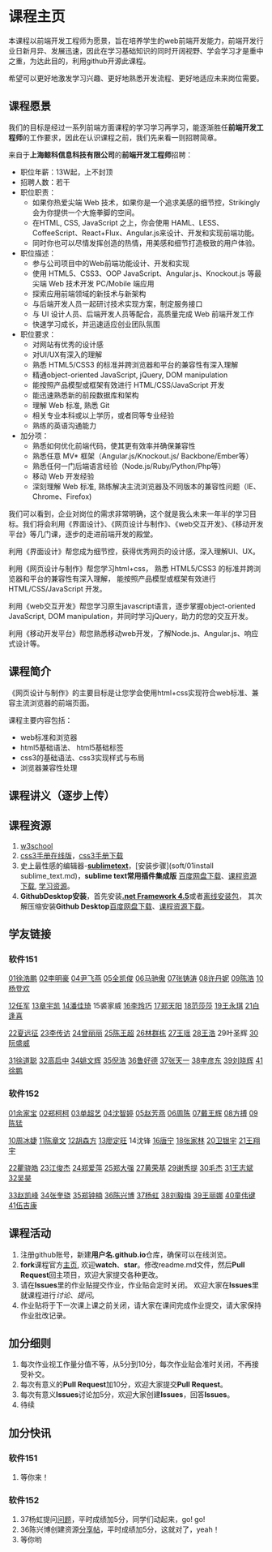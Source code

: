 # 课程主页 
本课程以前端开发工程师为愿景，旨在培养学生的web前端开发能力，前端开发行业日新月异、发展迅速，因此在学习基础知识的同时开阔视野、学会学习才是重中之重，为达此目的，利用github开源此课程。

希望可以更好地激发学习兴趣、更好地熟悉开发流程、更好地适应未来岗位需要。

## 课程愿景

我们的目标是经过一系列前端方面课程的学习学习再学习，能逐渐胜任**前端开发工程师**的工作要求，因此在认识课程之前，我们先来看一则招聘简章。

来自于**上海鲸科信息科技有限公司**的**前端开发工程师**招聘：

- 职位年薪：13W起，上不封顶
- 招聘人数：若干
- 职位职责：
     - 如果你热爱尖端 Web 技术，如果你是一个追求美感的细节控，Strikingly会为你提供一个大施拳脚的空间。
     - 在HTML, CSS, JavaScript 之上，你会使用 HAML、LESS、CoffeeScript、React+Flux、Angular.js来设计、开发和实现前端功能。
     - 同时你也可以尽情发挥创造的热情，用美感和细节打造极致的用户体验。
- 职位描述：
    - 参与公司项目中的Web前端功能设计、开发和实现
    - 使用 HTML5、CSS3、OOP JavaScript、Angular.js、Knockout.js 等最尖端 Web 技术开发 PC/Mobile 端应用
    - 探索应用前端领域的新技术与新架构
    - 与后端开发人员一起研讨技术实现方案，制定服务接口
    - 与 UI 设计人员、后端开发人员等配合，高质量完成 Web 前端开发工作
    - 快速学习成长，并迅速适应创业团队氛围
- 职位要求：
    - 对网站有优秀的设计感
    - 对UI/UX有深入的理解
    - 熟悉 HTML5/CSS3 的标准并跨浏览器和平台的兼容性有深入理解
    - 精通object-oriented JavaScript, jQuery, DOM manipulation
    - 能按照产品模型或框架有效进行 HTML/CSS/JavaScript 开发
    - 能迅速熟悉新的前段数据库和架构
    - 理解 Web 标准, 熟悉 Git 
    - 相关专业本科或以上学历，或者同等专业经验
    - 熟练的英语沟通能力
- 加分项：
    - 熟悉如何优化前端代码，使其更有效率并确保兼容性
    - 熟悉任意 MV* 框架（Angular.js/Knockout.js/ Backbone/Ember等）
    - 熟悉任何一门后端语言经验（Node.js/Ruby/Python/Php等）
    - 移动 Web 开发经验
    - 深刻理解 Web 标准, 熟练解决主流浏览器及不同版本的兼容性问题（IE、Chrome、Firefox)

我们可以看到，企业对岗位的需求非常明确，这个就是我么未来一年半的学习目标。我们将会利用《界面设计》、《网页设计与制作》、《web交互开发》、《移动开发平台》等几门课，逐步的走进前端开发的殿堂。

利用《界面设计》帮您成为细节控，获得优秀网页的设计感，深入理解UI、UX。

利用《网页设计与制作》帮您学习html+css， 熟悉 HTML5/CSS3 的标准并跨浏览器和平台的兼容性有深入理解， 能按照产品模型或框架有效进行 HTML/CSS/JavaScript 开发。

利用《web交互开发》帮您学习原生javascript语言，逐步掌握object-oriented JavaScript, DOM manipulation，并同时学习jQuery，助力的您的交互开发。

利用《移动开发平台》帮您熟悉移动web开发，了解Node.js、Angular.js、响应式设计等。

## 课程简介

《网页设计与制作》的主要目标是让您学会使用html+css实现符合web标准、兼容主流浏览器的前端页面。

课程主要内容包括：

- web标准和浏览器
- html5基础语法、 html5基础标签
- css3的基础语法、css3实现样式与布局
- 浏览器兼容性处理

## 课程讲义（逐步上传）


## 课程资源
1.  [w3school](http://www.w3school.com.cn/)
2.  [css3手册在线版](http://css.doyoe.com/)，[css3手册下载](http://css.doyoe.com/css.chm)
3.  史上最性感的编辑器-[**sublimetext**](http://www.sublimetext.com/)，[安装步骤](soft/01install sublime_text.md)，**sublime text常用插件集成版** [百度网盘下载](http://pan.baidu.com/s/1nubND8l)、[课程资源下载](https://github.com/zptcsoft/zptcsoft.github.io/raw/dev/soft/01Sublime%20Text%202.0.2%20x64.rar), [学习资源](http://www.jianshu.com/p/d1b9a64e2e37)。
4.  **GithubDesktop安装**，首先安装[**.net Framework 4.5**](http://www.microsoft.com/zh-cn/download/details.aspx?id=30653)或者[离线安装包](http://www.xiazaiba.com/html/6441.html)， 其次解压缩安装**Github Desktop**[百度网盘下载](http://pan.baidu.com/s/1i4bVR4T)、[课程资源下载](https://github.com/zptcsoft/zptcsoft.github.io/raw/dev/soft/02Github%20Desktop.rar)。

## 学友链接

### 软件151

[01徐浩鹏](https://github.com/xhp111/xhp111.github.io)
[02李明豪]( https://github.com/fylmh/fylmh.github.io) 
[04尹飞燕](https://github.com/Ysidm/zptcsoft.github.io/)
[05全凯俊](https://github.com/yyQKJ/yyQKJ.github.io)
[06马驰傲](https://github.com/xiaoaoao/xiaoaoao.github.io)
[07张铸涛](https://github.com/jhzzt/jhzzt.github.io)
[08许丹妮](https://github.com/xudanni/xudanni.github.io)
[09陈浩](https://github.com/BlackTeaChan/BlackTeaChan.github.io)
[10杨登欢](https://github.com/916hh/916hh.github.io)
 
 
[12任军](https://github.com/Ghostrj/Ghostrj.github.io)
[13章宇凯](https://github.com/kaiyfy/kaiyfy.github.io)
[14潘佳琦](https://github.com/pjq123456/pjq123456.github.io)
15裘家威
[16李玲巧](https://github.com/lilingqiao/lilingqiao.github.io)
[17郑天阳](https://github.com/zty451514243/zty451514243.github.io)
[18范莎莎](https://github.com/18158652021/18158652021.github.io)
[19王永琪](https://github.com/29816768/29816768.github.io)
[21白逢喜](https://github.com/b526879840/b526879840.github.io)

 
[22夏远征](https://github.com/SBNMC/SBNMC.github.io)
[23李传访](https://github.com/idcnm/idcnm.github.io)
[24曾丽丽](https://github.com/zilanhua/zilanhua.github.io)
[25陈王超](https://github.com/aimbeats/aimbeats.github.io)
[26林群栋](https://github.com/LinQD/LinQD.github.io)
[27王瑶]( https://github.com/blacklike/blacklike.github.io/)
[28王浩](https://github.com/a1172690960/a1172690960.github.io)
29叶圣辉
[30阮盛威](https://github.com/rsw0416/rsw0416.github.io)

[31徐道聪](https://github.com/xuxiaoshang/xuxiaoshang.github.io)
[32高启中](https://github.com/ttt84057/ttt84057.github.io)
[34姚文辉](https://github.com/ywh10114/ywh10114.github.io)
[35倪浩](https://github.com/NHLALALA/NHLALALA.github.io)
[36鲁好德](https://github.com/lhdzptc/lhdzptc.github.io)
[37张天一](https://github.com/SBCNM/SBCNM.github.io) 
[38李彦东](https://github.com/00544/00544.github.io)
[39刘晓辉]( https://github.com/liuxiaohui2060/liuxiaohui.github.io)
[41徐鹏](https://github.com/xp1065013466/xp1065013466.github.io)

 

### 软件152
[01余家宝](https://github.com/prtake/prtake.github.io) 
[02郑柯柯](https://github.com/771490657/771490657.github.io)
[03单超艺](https://github.com/Mometime/Mometime.github.io)
[04沈智婷](https://github.com/sehun1/sehun1.github.io)
[05赵芳燕](https://github.com/dwhshabi/dwhshabi.github.io)
[06周陈](https://github.com/zczptc/zczptc.github.io)
[07戴王辉](https://github.com/zfyshabiya/zfyshabiya.github.io)
[08方搏](https://github.com/acher886654/acher886654.github.io)
[09陈猛](https://github.com/chen321/chen321.github.io)


[10周冰婕](https://github.com/zptczbj/zptczbj.github.io)
[11陈章文](https://github.com/saber12458/saber12458.github.io) 
[12胡森方](https://github.com/794710545/794710545.github.io)
[13廖定旺](https://github.com/1264673023/1264673023.github.io)
14沈锋
[16唐宁](https://github.com/s404/s404.github.io)
[18张家林](https://github.com/1097919195/1097919195.github.io)
[20卫银宇](https://github.com/znbys/znbys.github.io) 
[21王翔宇](https://github.com/a12306/a12306.github.io)

[22瞿骁皓](https://github.com/wowowowowo/wowowowowo.github.io)
[23江俊杰](https://github.com/hyyqc/hyyqc.github.io)
[24郑爱萍](https://github.com/aipingzheng.github.io) 
[25郑大强](https://github.com/xxtgongge.github.io)
[27黄荣基](https://github.com/ss507/jdgfissb)
[29谢秀提](https://github.com/xiexiuti/xiexiuti.github.io)
[30毛杰](https://github.com/wdwz/wdwz.github.io/)
[31王志斌](https://github.com/connnot/connnot.github.io)
[32吴昊](https://github.com/charygus/charygus.github.io)

[33赵凯峰](https://github.com/Mometime/mometime.github.io)
[34张奎骁](https://github.com/waseni/waseni.github.io)
[35郑钟楠](https://github.com/279315363/279345363.github.io)
[36陈兴博](https://github.com/anxiaohui/anxiaohui.github.io)
[37杨虹](https://github.com/misshong/misshong.github.io)
[38刘毅梅](https://github.com/gcllym/gcllym.github.io)
[39王丽娜](https://github.com/waseni/waseni.github.io)
[40童伟键](https://github.com/twjznb/twjznb.github.io)
[41伍吉康](https://github.com/121243380/121243380.github.io)

## 课程活动
1. 注册github账号，新建**用户名.github.io**仓库，确保可以在线浏览。
2. **fork**课程官方[主页](https://github.com/zptcsoft/zptcsoft.github.io), 欢迎**watch**、**star**。修改readme.md文件，然后**Pull Request**回主项目，欢迎大家提交各种更改。
3. 请在**Issues**里的作业贴提交作业，作业贴会定时关闭。
   欢迎大家在**Issues**里就课程进行*讨论*、*提问*。
4. 作业贴将于下一次课上课之前关闭，请大家在课间完成作业提交，请大家保持作业批改记录。

## 加分细则
1. 每次作业视工作量分值不等，从5分到10分，每次作业贴会准时关闭，不再接受补交。
2. 每次有意义的**Pull Request**加10分，欢迎大家提交**Pull Request**。
3. 每次有意义**Issues**讨论加5分，欢迎大家创建**Issues**，回答**Issues**。
4. 待续

## 加分快讯

### 软件151 
1. 等你来！

### 软件152
1. 37杨虹提问[问题](https://github.com/zptcsoft/zptcsoft.github.io/issues/112)，平时成绩加5分，同学们动起来，go! go!
2. 36陈兴博创建资源[分享帖](https://github.com/zptcsoft/zptcsoft.github.io/issues/113)，平时成绩加5分，这就对了，yeah！
3. 等你哟





